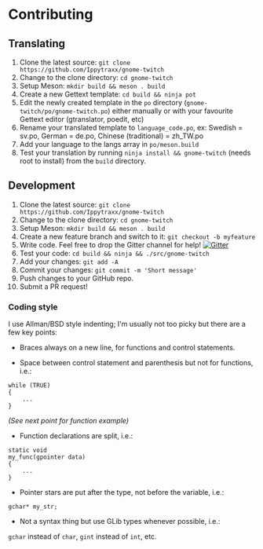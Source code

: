# Contributing
## Translating
1. Clone the latest source: `git clone https://github.com/Ippytraxx/gnome-twitch`
2. Change to the clone directory: `cd gnome-twitch`
3. Setup Meson: `mkdir build && meson . build`
4. Create a new Gettext template: `cd build && ninja pot`
5. Edit the newly created template in the `po` directory (`gnome-twitch/po/gnome-twitch.po`) either manually or with your favourite Gettext editor (gtranslator, poedit, etc)
6. Rename your translated template to `language_code.po`, ex: Swedish = sv.po, German = de.po, Chinese (traditional) = zh_TW.po
7. Add your language to the langs array in `po/meson.build`
8. Test your translation by running `ninja install && gnome-twitch` (needs root to install) from the `build` directory.

## Development
1. Clone the latest source: `git clone https://github.com/Ippytraxx/gnome-twitch`
2. Change to the clone directory: `cd gnome-twitch`
3. Setup Meson: `mkdir build && meson . build`
4. Create a new feature branch and switch to it: `git checkout -b myfeature`
5. Write code. Feel free to drop the Gitter channel for help! [![Gitter](https://badges.gitter.im/Ippytraxx/gnome-twitch.svg)](https://gitter.im/Ippytraxx/gnome-twitch?utm_source=badge&utm_medium=badge&utm_campaign=pr-badge)
6. Test your code: `cd build && ninja && ./src/gnome-twitch`
7. Add your changes: `git add -A`
8. Commit your changes: `git commit -m 'Short message'`
9. Push changes to your GitHub repo.
10. Submit a PR request!

### Coding style
I use Allman/BSD style indenting; I'm usually not too picky but there are a few key points:

* Braces always on a new line, for functions and control statements.

* Space between control statement and parenthesis but not for functions, i.e.:

```
while (TRUE)
{
    ...
}
```

_(See next point for function example)_

* Function declarations are split, i.e.:

```
static void
my_func(gpointer data)
{
    ...
}
```

* Pointer stars are put after the type, not before the variable, i.e.:

```
gchar* my_str;
```

* Not a syntax thing but use GLib types whenever possible, i.e.:

`gchar` instead of `char`, `gint` instead of `int`, etc.
